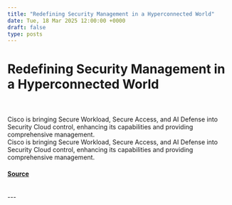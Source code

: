 ```yaml
---
title: "Redefining Security Management in a Hyperconnected World"
date: Tue, 18 Mar 2025 12:00:00 +0000
draft: false
type: posts
---
```

# Redefining Security Management in a Hyperconnected World

<br/>

<br/>
Cisco is bringing Secure Workload, Secure Access, and AI Defense into Security Cloud control, enhancing its capabilities and providing comprehensive management.
<br/>
Cisco is bringing Secure Workload, Secure Access, and AI Defense into Security Cloud control, enhancing its capabilities and providing comprehensive management.

#### [Source](https://blogs.cisco.com/security/redefining-security-management-in-a-hyperconnected-world)

<br/>
---
